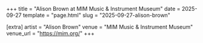 +++
title = "Alison Brown at MIM Music & Instrument Museum"
date = 2025-09-27
template = "page.html"
slug = "2025-09-27-alison-brown"

[extra]
artist = "Alison Brown"
venue = "MIM Music & Instrument Museum"
venue_url = "https://mim.org/"
+++
